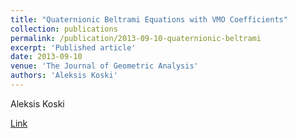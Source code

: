```yaml
---
title: "Quaternionic Beltrami Equations with VMO Coefficients"
collection: publications
permalink: /publication/2013-09-10-quaternionic-beltrami
excerpt: 'Published article'
date: 2013-09-10
venue: 'The Journal of Geometric Analysis'
authors: 'Aleksis Koski'
---
```

Aleksis Koski

[Link](https://link.springer.com/article/10.1007/s12220-013-9450-5)
